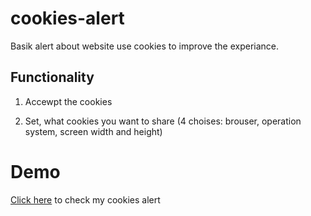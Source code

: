 # cookies-alert

Basik alert about website use cookies to improve the experiance.

## Functionality

1) Accewpt the cookies

2) Set, what cookies you want to share (4 choises: brouser, operation system, screen width and height)

# Demo 
[Click here](https://maksimdimov.github.io/cookies-alert/) to check my cookies alert
